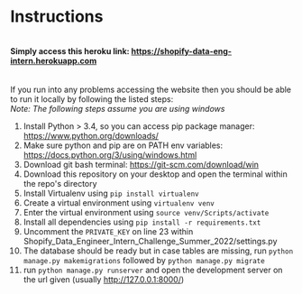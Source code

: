 # Instructions
\
**Simply access this heroku link: https://shopify-data-eng-intern.herokuapp.com**
\
\
\
If you run into any problems accessing the website then you should be able to run it locally by following the listed steps: \
*Note: The following steps assume you are using windows*

1. Install Python > 3.4, so you can access pip package manager: https://www.python.org/downloads/
2. Make sure python and pip are on PATH env variables: https://docs.python.org/3/using/windows.html
3. Download git bash terminal: https://git-scm.com/download/win
4. Download this repository on your desktop and open the terminal within the repo's directory
5. Install Virtualenv using ```pip install virtualenv```
6. Create a virtual environment using ```virtualenv venv```
7. Enter the virtual environment using ```source venv/Scripts/activate```
8. Install all dependencies using ```pip install -r requirements.txt```
9. Uncomment the ```PRIVATE_KEY``` on line 23 within Shopify_Data_Engineer_Intern_Challenge_Summer_2022/settings.py
10. The database should be ready but in case tables are missing, run ```python manage.py makemigrations``` followed by ```python manage.py migrate```
11. run ```python manage.py runserver``` and open the development server on the url given (usually http://127.0.0.1:8000/)
